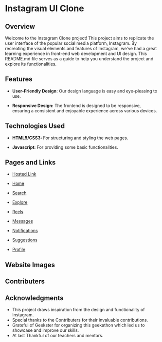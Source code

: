 # Instagram UI Clone

## Overview
Welcome to the Instagram Clone project! This project aims to replicate the user interface of the popular social media platform, Instagram. By recreating the visual elements and features of Instagram, we've had a great learning experience in front-end web development and UI design. This README.md file serves as a guide to help you understand the project and explore its functionalities.

## Features
* **User-Friendly Design:**  Our design language is easy and eye-pleasing to use.
+ **Responsive Design:** The frontend is designed to be responsive, ensuring a consistent and enjoyable experience across various devices.

## Technologies Used
- **HTML5/CSS3:** For structuring and styling the web pages.
* **Javascript:** For providing some basic functionalities.

## Pages and Links
- [Hosted Link](https://muneerhashmat.github.io/Instagram-ui/)
* [Home](https://muneerhashmat.github.io/Instagram-ui/)
+ [Search](https://muneerhashmat.github.io/Instagram-ui/anup/search.html)
- [Explore](https://muneerhashmat.github.io/Instagram-ui/Vaishali/explore.html)
* [Reels](https://muneerhashmat.github.io/Instagram-ui/muneer/reels.html)
+ [Messages](https://muneerhashmat.github.io/Instagram-ui/Dev/primary.html)
- [Notifications](https://muneerhashmat.github.io/Instagram-ui/anup/notification.html)
* [Suggestions](https://muneerhashmat.github.io/Instagram-ui/anup/people_suggestion.html)
+ [Profile](https://muneerhashmat.github.io/Instagram-ui/Dev/profile.html)


## Website Images







## Contributers




## Acknowledgments
- This project draws inspiration from the design and functionality of Instagram.
- Special thanks to the Contributers for their invaluable contributions.
- Grateful of Geekster for organizing this geekathon which led us to showcase and improve our skills.
- At last Thankful of our teachers and mentors. 
